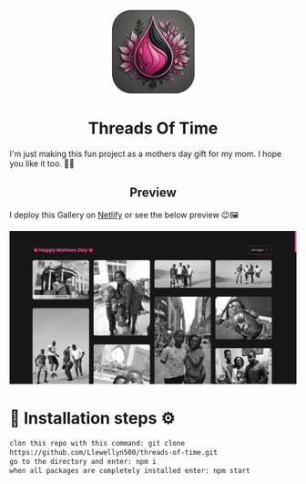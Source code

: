 <div align="center">
<img src="./public/favicon.png" alt="logo" width="30%"/>
</div>

<h1 align="center">Threads Of Time</h1>
I'm just making this fun project as a mothers day gift for my mom. I hope you like it too. 🎁🎉

<h2 align="center">Preview</h2>

I deploy this Gallery on [Netlify](https://treadsoftime.netlify.app/) or see the below preview 😉🖼

![Gallery Desktop](./public/cover.png)

# 📍 Installation steps ⚙
    clon this repo with this command: git clone https://github.com/Llewellyn500/threads-of-time.git
    go to the directory and enter: npm i
    when all packages are completely installed enter: npm start